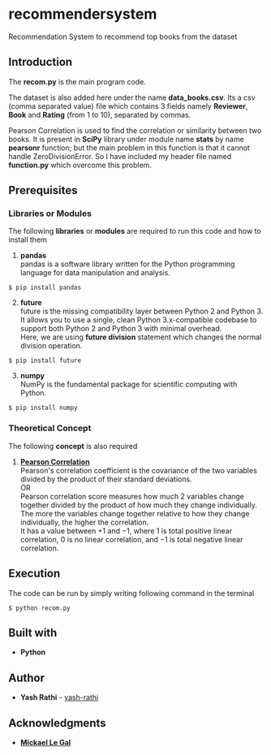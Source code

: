 # recommendersystem
Recommendation System to recommend top books from the dataset  

  
## Introduction
The __recom.py__ is the main program code.  
  
The dataset is also added here under the name __data_books.csv__. Its a csv (comma separated value) file which contains 3 fields namely __Reviewer__, __Book__ and __Rating__ (from 1 to 10), separated by commas.  
  
Pearson Correlation is used to find the correlation or similarity between two books. It is present in __SciPy__ library under module name __stats__ by name __pearsonr__ function; but the main problem in this function is that it cannot handle ZeroDivisionError. So I have included my header file named __function.py__ which overcome this problem.  

  
## Prerequisites
### Libraries or Modules
The following **libraries** or **modules** are required to run this code and how to install them  
1) **pandas**  
pandas is a software library written for the Python programming language for data manipulation and analysis.
```
$ pip install pandas
```  
2) **future**  
future is the missing compatibility layer between Python 2 and Python 3. It allows you to use a single, clean Python 3.x-compatible codebase to support both Python 2 and Python 3 with minimal overhead.  
Here, we are using **future division** statement which changes the normal division operation.  
```
$ pip install future
```  
3) **numpy**  
NumPy is the fundamental package for scientific computing with Python.
```
$ pip install numpy
```
  
  
### Theoretical Concept
The following **concept** is also required  
1) [**Pearson Correlation**](https://en.wikipedia.org/wiki/Pearson_correlation_coefficient)  
Pearson's correlation coefficient is the covariance of the two variables divided by the product of their standard deviations.  
OR  
Pearson correlation score measures how much 2 variables change together divided by the product of how much they change individually. The more the variables change together relative to how they change individually, the higher the correlation.  
It has a value between +1 and −1, where 1 is total positive linear correlation, 0 is no linear correlation, and −1 is total negative linear correlation.  

  
## Execution
The code can be run by simply writing following command in the terminal
```
$ python recom.py
```

  
## Built with
* **Python**

  
## Author
* **Yash Rathi** - [yash-rathi](https://github.com/yash-rathi)

  
## Acknowledgments
* [**Mickael Le Gal**](https://github.com/mickaellegal/)
